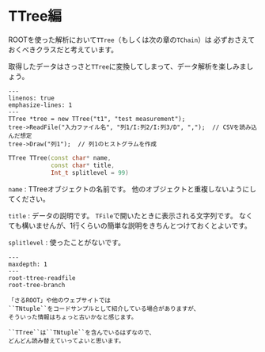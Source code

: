 # TTree編

ROOTを使った解析において``TTree``（もしくは次の章の``TChain``）は
必ずおさえておくべきクラスだと考えています。

取得したデータはさっさと``TTree``に変換してしまって、データ解析を楽しみましょう。

```{code-block} cpp
---
linenos: true
emphasize-lines: 1
---
TTree *tree = new TTree("t1", "test measurement");
tree->ReadFile("入力ファイル名", "列1/I:列2/I:列3/D", ",");  // CSVを読み込んだ想定
tree->Draw("列1");  // 列1のヒストグラムを作成
```

```cpp
TTree TTree(const char* name,
            const char* title,
            Int_t splitlevel = 99)
```

``name``
:   TTreeオブジェクトの名前です。
    他のオブジェクトと重複しないようにしてください。

``title``
:   データの説明です。
    ``TFile``で開いたときに表示される文字列です。
    なくても構いませんが、1行くらいの簡単な説明をきちんとつけておくとよいです。

``splitlevel``
:   使ったことがないです。


```{toctree}
---
maxdepth: 1
---
root-ttree-readfile
root-tree-branch
```

```{note}
「さるROOT」や他のウェブサイトでは
``TNtuple``をコードサンプルとして紹介している場合がありますが、
そういった情報はちょっと古いかなと感じます。

``TTree``は``TNtuple``を含んでいるはずなので、
どんどん読み替えていってよいと思います。
```

